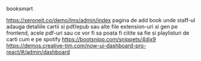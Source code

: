 booksmart

https://xeroneit.co/demo/lms/admin/index
pagina de add book unde staff-ul adauga detaliile cartii si pdf/epub sau alte file extension-uri si gen pe frontend, acele pdf-uri sau ce vor fi sa poata fi citite
sa fie si playlisturi de carti cum e pe spotify
https://bootsnipp.com/snippets/4djx9
https://demos.creative-tim.com/now-ui-dashboard-pro-react/#/admin/dashboard
